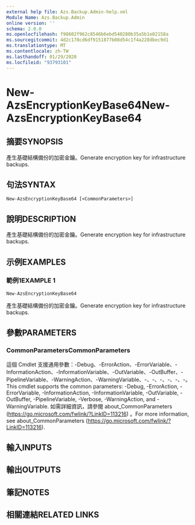 ```yaml
---
external help file: Azs.Backup.Admin-help.xml
Module Name: Azs.Backup.Admin
online version: ''
schema: 2.0.0
ms.openlocfilehash: f98602f962c8546b6ebd540280b35a5b1e82158a
ms.sourcegitcommit: 4d2c178cd6df9151877b08d54c1f4a228dbec9d1
ms.translationtype: MT
ms.contentlocale: zh-TW
ms.lasthandoff: 01/29/2020
ms.locfileid: "93793101"
---
```

# <span data-ttu-id="e5a19-101">New-AzsEncryptionKeyBase64</span><span class="sxs-lookup"><span data-stu-id="e5a19-101">New-AzsEncryptionKeyBase64</span></span>

## <span data-ttu-id="e5a19-102">摘要</span><span class="sxs-lookup"><span data-stu-id="e5a19-102">SYNOPSIS</span></span>
<span data-ttu-id="e5a19-103">產生基礎結構備份的加密金鑰。</span><span class="sxs-lookup"><span data-stu-id="e5a19-103">Generate encryption key for infrastructure backups.</span></span>

## <span data-ttu-id="e5a19-104">句法</span><span class="sxs-lookup"><span data-stu-id="e5a19-104">SYNTAX</span></span>

```
New-AzsEncryptionKeyBase64 [<CommonParameters>]
```

## <span data-ttu-id="e5a19-105">說明</span><span class="sxs-lookup"><span data-stu-id="e5a19-105">DESCRIPTION</span></span>
<span data-ttu-id="e5a19-106">產生基礎結構備份的加密金鑰。</span><span class="sxs-lookup"><span data-stu-id="e5a19-106">Generate encryption key for infrastructure backups.</span></span>

## <span data-ttu-id="e5a19-107">示例</span><span class="sxs-lookup"><span data-stu-id="e5a19-107">EXAMPLES</span></span>

### <span data-ttu-id="e5a19-108">範例1</span><span class="sxs-lookup"><span data-stu-id="e5a19-108">EXAMPLE 1</span></span>
```
New-AzsEncryptionKeyBase64
```

<span data-ttu-id="e5a19-109">產生基礎結構備份的加密金鑰。</span><span class="sxs-lookup"><span data-stu-id="e5a19-109">Generate encryption key for infrastructure backups.</span></span>

## <span data-ttu-id="e5a19-110">參數</span><span class="sxs-lookup"><span data-stu-id="e5a19-110">PARAMETERS</span></span>

### <span data-ttu-id="e5a19-111">CommonParameters</span><span class="sxs-lookup"><span data-stu-id="e5a19-111">CommonParameters</span></span>
<span data-ttu-id="e5a19-112">這個 Cmdlet 支援通用參數：-Debug、-ErrorAction、-ErrorVariable、-InformationAction、-InformationVariable、-OutVariable、-OutBuffer、-PipelineVariable、-WarningAction、-WarningVariable、-、-、-、-、-、-。</span><span class="sxs-lookup"><span data-stu-id="e5a19-112">This cmdlet supports the common parameters: -Debug, -ErrorAction, -ErrorVariable, -InformationAction, -InformationVariable, -OutVariable, -OutBuffer, -PipelineVariable, -Verbose, -WarningAction, and -WarningVariable.</span></span> <span data-ttu-id="e5a19-113">如需詳細資訊，請參閱 about_CommonParameters (https://go.microsoft.com/fwlink/?LinkID=113216) 。</span><span class="sxs-lookup"><span data-stu-id="e5a19-113">For more information, see about_CommonParameters (https://go.microsoft.com/fwlink/?LinkID=113216).</span></span>

## <span data-ttu-id="e5a19-114">輸入</span><span class="sxs-lookup"><span data-stu-id="e5a19-114">INPUTS</span></span>

## <span data-ttu-id="e5a19-115">輸出</span><span class="sxs-lookup"><span data-stu-id="e5a19-115">OUTPUTS</span></span>

## <span data-ttu-id="e5a19-116">筆記</span><span class="sxs-lookup"><span data-stu-id="e5a19-116">NOTES</span></span>

## <span data-ttu-id="e5a19-117">相關連結</span><span class="sxs-lookup"><span data-stu-id="e5a19-117">RELATED LINKS</span></span>
